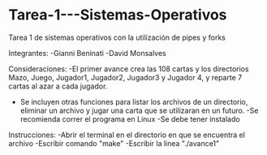 # Tarea-1---Sistemas-Operativos
Tarea 1 de sistemas operativos con la utilización de pipes y forks

Integrantes:
-Gianni Beninati
-David Monsalves

Consideraciones:
-El primer avance crea las 108 cartas y los directorios Mazo, Juego, Jugador1, Jugador2, Jugador3 y Jugador 4, y reparte 7 cartas al azar a cada jugador.
- Se incluyen otras funciones para listar los archivos de un directorio, eliminar un archivo y jugar una carta que se utilizaran en un futuro.
-Se recomienda correr el programa en Linux
-Se debe tener instalado 

Instrucciones:
-Abrir el terminal en el directorio en que se encuentra el archivo
-Escribir comando "make"
-Escribir la linea "./avance1"